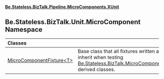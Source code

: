 #### [Be.Stateless.BizTalk.Pipeline.MicroComponents.XUnit](README.md 'README')

## Be.Stateless.BizTalk.Unit.MicroComponent Namespace

| Classes | |
| :--- | :--- |
| [MicroComponentFixture&lt;T&gt;](MicroComponentFixture_T_.md 'Be.Stateless.BizTalk.Unit.MicroComponent.MicroComponentFixture<T>') | Base class that all fixtures written against `xUnit` should inherit when testing [Be.Stateless.BizTalk.MicroComponent.IMicroComponent](https://docs.microsoft.com/en-us/dotnet/api/Be.Stateless.BizTalk.MicroComponent.IMicroComponent 'Be.Stateless.BizTalk.MicroComponent.IMicroComponent')-derived classes. |
